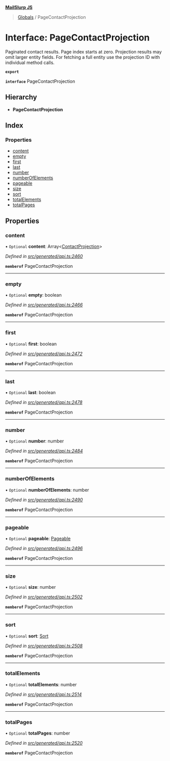 **[MailSlurp JS](../README.md)**

> [Globals](../README.md) / PageContactProjection

# Interface: PageContactProjection

Paginated contact results. Page index starts at zero. Projection results may omit larger entity fields. For fetching a full entity use the projection ID with individual method calls.

**`export`** 

**`interface`** PageContactProjection

## Hierarchy

* **PageContactProjection**

## Index

### Properties

* [content](pagecontactprojection.md#content)
* [empty](pagecontactprojection.md#empty)
* [first](pagecontactprojection.md#first)
* [last](pagecontactprojection.md#last)
* [number](pagecontactprojection.md#number)
* [numberOfElements](pagecontactprojection.md#numberofelements)
* [pageable](pagecontactprojection.md#pageable)
* [size](pagecontactprojection.md#size)
* [sort](pagecontactprojection.md#sort)
* [totalElements](pagecontactprojection.md#totalelements)
* [totalPages](pagecontactprojection.md#totalpages)

## Properties

### content

• `Optional` **content**: Array\<[ContactProjection](contactprojection.md)>

*Defined in [src/generated/api.ts:2460](https://github.com/mailslurp/mailslurp-client/blob/fb74c9f/src/generated/api.ts#L2460)*

**`memberof`** PageContactProjection

___

### empty

• `Optional` **empty**: boolean

*Defined in [src/generated/api.ts:2466](https://github.com/mailslurp/mailslurp-client/blob/fb74c9f/src/generated/api.ts#L2466)*

**`memberof`** PageContactProjection

___

### first

• `Optional` **first**: boolean

*Defined in [src/generated/api.ts:2472](https://github.com/mailslurp/mailslurp-client/blob/fb74c9f/src/generated/api.ts#L2472)*

**`memberof`** PageContactProjection

___

### last

• `Optional` **last**: boolean

*Defined in [src/generated/api.ts:2478](https://github.com/mailslurp/mailslurp-client/blob/fb74c9f/src/generated/api.ts#L2478)*

**`memberof`** PageContactProjection

___

### number

• `Optional` **number**: number

*Defined in [src/generated/api.ts:2484](https://github.com/mailslurp/mailslurp-client/blob/fb74c9f/src/generated/api.ts#L2484)*

**`memberof`** PageContactProjection

___

### numberOfElements

• `Optional` **numberOfElements**: number

*Defined in [src/generated/api.ts:2490](https://github.com/mailslurp/mailslurp-client/blob/fb74c9f/src/generated/api.ts#L2490)*

**`memberof`** PageContactProjection

___

### pageable

• `Optional` **pageable**: [Pageable](pageable.md)

*Defined in [src/generated/api.ts:2496](https://github.com/mailslurp/mailslurp-client/blob/fb74c9f/src/generated/api.ts#L2496)*

**`memberof`** PageContactProjection

___

### size

• `Optional` **size**: number

*Defined in [src/generated/api.ts:2502](https://github.com/mailslurp/mailslurp-client/blob/fb74c9f/src/generated/api.ts#L2502)*

**`memberof`** PageContactProjection

___

### sort

• `Optional` **sort**: [Sort](sort.md)

*Defined in [src/generated/api.ts:2508](https://github.com/mailslurp/mailslurp-client/blob/fb74c9f/src/generated/api.ts#L2508)*

**`memberof`** PageContactProjection

___

### totalElements

• `Optional` **totalElements**: number

*Defined in [src/generated/api.ts:2514](https://github.com/mailslurp/mailslurp-client/blob/fb74c9f/src/generated/api.ts#L2514)*

**`memberof`** PageContactProjection

___

### totalPages

• `Optional` **totalPages**: number

*Defined in [src/generated/api.ts:2520](https://github.com/mailslurp/mailslurp-client/blob/fb74c9f/src/generated/api.ts#L2520)*

**`memberof`** PageContactProjection
